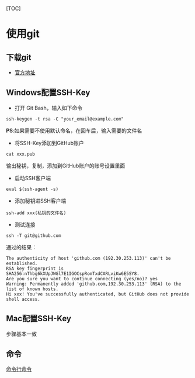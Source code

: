 [TOC]

# 使用git

## 下载git

* [官方地址](https://git-scm.com/downloads)

## Windows配置SSH-Key

* 打开 Git Bash，输入如下命令

```
ssh-keygen -t rsa -C "your_email@example.com"
```

  **PS**:如果需要不使用默认命名，在回车后，输入需要的文件名

* 将SSH-Key添加到GitHub账户

```
cat xxx.pub
```
  输出秘钥，复制，添加到GitHub账户的账号设置里面

* 启动SSH客户端

```
eval $(ssh-agent -s)
```

* 添加秘钥进SSH客户端

```
ssh-add xxx(私钥的文件名)
```

* 测试连接

```
ssh -T git@github.com
```

  通过的结果：
  
```
The authenticity of host 'github.com (192.30.253.113)' can't be established.
RSA key fingerprint is SHA256:nThbg6kXUpJWGl7E1IGOCspRomTxdCARLviKw6E5SY8.
Are you sure you want to continue connecting (yes/no)? yes
Warning: Permanently added 'github.com,192.30.253.113' (RSA) to the list of known hosts.
Hi xxx! You've successfully authenticated, but GitHub does not provide shell access.
```

## Mac配置SSH-Key

步骤基本一致

## 命令

[命令行命令](https://www.jianshu.com/p/d220c88bb516)